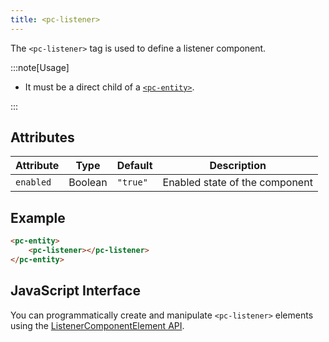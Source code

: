 ```yaml
---
title: <pc-listener>
---
```


The `<pc-listener>` tag is used to define a listener component.

:::note[Usage]

* It must be a direct child of a [`<pc-entity>`](../pc-entity).

:::

## Attributes

<div className="attribute-table">

| Attribute | Type | Default | Description |
| --- | --- | --- | --- |
| `enabled` | Boolean | `"true"` | Enabled state of the component |

</div>

## Example

```html
<pc-entity>
    <pc-listener></pc-listener>
</pc-entity>
```

## JavaScript Interface

You can programmatically create and manipulate `<pc-listener>` elements using the [ListenerComponentElement API](https://api.playcanvas.com/web-components/classes/ListenerComponentElement.html).
